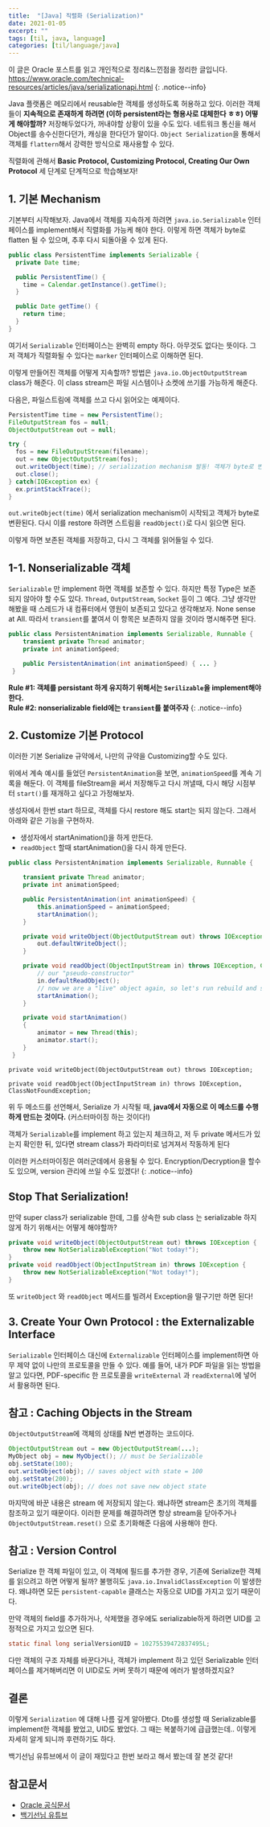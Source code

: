 ```yaml
---
title:  "[Java] 직렬화 (Serialization)"
date: 2021-01-05
excerpt: ""
tags: [til, java, language]
categories: [til/language/java]
---
```


이 글은 Oracle 포스트를 읽고 개인적으로 정리&느낀점을 정리한 글입니다.
https://www.oracle.com/technical-resources/articles/java/serializationapi.html
{: .notice--info}

Java 플랫폼은 메모리에서 reusable한 객체를 생성하도록 허용하고 있다. 이러한 객체들이 **지속적으로 존재하게 하려면 (이하 persistent라는 형용사로 대체한다 ㅎㅎ) 어떻게 해야할까?** 저장해두었다가, 꺼내야할 상황이 있을 수도 있다. 네트워크 통신을 해서 Object를 송수신한다던가, 캐싱을 한다던가 말이다. `Object Serialization`을 통해서 객체를 `flattern`해서 강력한 방식으로 재사용할 수 있다.

직렬화에 관해서 **Basic Protocol, Customizing Protocol, Creating Our Own Protocol** 세 단계로 단계적으로 학습해보자!

## 1. 기본 Mechanism

기본부터 시작해보자. Java에서 객체를 지속하게 하려면 `java.io.Serializable` 인터페이스를 implement해서 직렬화를 가능케 해야 한다. 이렇게 하면 객체가 byte로 flatten 될 수 있으며, 추후 다시 되돌아올 수 있게 된다.

``` java
public class PersistentTime implements Serializable {
  private Date time;

  public PersistentTime() {
    time = Calendar.getInstance().getTime();
  }

  public Date getTime() {
    return time;
  }
}
```

여기서 `Serializable` 인터페이스는 완벽히 empty 하다. 아무것도 없다는 뜻이다. 그저 객체가 직렬화될 수 있다는 `marker` 인터페이스로 이해하면 된다.

이렇게 만들어진 객체를 어떻게 지속할까? 방법은 `java.io.ObjectOutputStream` class가 해준다. 이 class stream은 파일 시스템이나 소켓에 쓰기를 가능하게 해준다.

다음은, 파일스트림에 객체를 쓰고 다시 읽어오는 예제이다.

``` java
PersistentTime time = new PersistentTime();
FileOutputStream fos = null;
ObjectOutputStream out = null;

try {
  fos = new FileOutputStream(filename);
  out = new ObjectOutputStream(fos);
  out.writeObject(time); // serialization mechanism 발동! 객체가 byte로 변환된다.
  out.close();
} catch(IOException ex) {
  ex.printStackTrace();
}
```

`out.writeObject(time)` 에서 serialization mechanism이 시작되고 객체가 byte로 변환된다. 다시 이를 restore 하려면 스트림을 `readObject()`로 다시 읽으면 된다.

이렇게 하면 보존된 객체를 저장하고, 다시 그 객체를 읽어들일 수 있다.

## 1-1. Nonserializable 객체

`Serializable` 만 implement 하면 객체를 보존할 수 있다. 하지만 특정 Type은 보존되지 않아야 할 수도 있다. `Thread`, `OutputStream`, `Socket` 등이 그 예다. 그냥 생각만 해봤을 때 스레드가 내 컴퓨터에서 영원이 보존되고 있다고 생각해보자. None sense at All. 따라서 `transient`를 붙여서 이 항목은 보존하지 않을 것이라 명시해주면 된다.

``` java
public class PersistentAnimation implements Serializable, Runnable {
	transient private Thread animator;
	private int animationSpeed;

	public PersistentAnimation(int animationSpeed) { ... }
 }
```


**Rule #1: 객체를 persistant 하게 유지하기 위해서는 `Serilizable`을 implement해야 한다.** <br/>
**Rule #2: nonserializable field에는 `transient`를 붙여주자**
{: .notice--info}

## 2. Customize 기본 Protocol

이러한 기본 Serialize 규약에서, 나만의 규약을 Customizing할 수도 있다.

위에서 계속 예시를 들었던 `PersistentAnimation`을 보면, `animationSpeed`를 계속 기록을 해둔다. 이 객체를 fileStream을 써서 저장해두고 다시 꺼낼때, 다시 해당 시점부터 `start()`를 재개하고 싶다고 가정해보자.

생성자에서 한번 start 하므로, 객체를 다시 restore 해도 start는 되지 않는다. 그래서 아래와 같은 기능을 구현하자.

- 생성자에서 startAnimation()을 하게 만든다.
- `readObject` 할때 startAnimation()을 다시 하게 만든다.

``` java
public class PersistentAnimation implements Serializable, Runnable {

	transient private Thread animator;
	private int animationSpeed;

	public PersistentAnimation(int animationSpeed) {
		this.animationSpeed = animationSpeed;
		startAnimation();
	}

	private void writeObject(ObjectOutputStream out) throws IOException {
		out.defaultWriteObject();
	}

	private void readObject(ObjectInputStream in) throws IOException, ClassNotFoundException {
		// our "pseudo-constructor"
		in.defaultReadObject();
		// now we are a "live" object again, so let's run rebuild and start
		startAnimation();
	}

	private void startAnimation()
	{
		animator = new Thread(this);
		animator.start();
	}
 }
```

`private void writeObject(ObjectOutputStream out) throws IOException;`

`private void readObject(ObjectInputStream in) throws IOException, ClassNotFoundException;`

위 두 메소드를 선언해서, Serialize 가 시작될 때, **java에서 자동으로 이 메소드를 수행하게 만드는 것이다.** (커스터마이징 하는 것이다!)

객체가 `Serializable`를 implement 하고 있는지 체크하고, 저 두 private 메서드가 있는지 확인한 뒤, 있다면 stream class가 파라미터로 넘겨져서 작동하게 된다

이러한 커스터마이징은 여러군데에서 응용될 수 있다. Encryption/Decryption을 할수도 있으며, version 관리에 쓰일 수도 있겠다!
{: .notice--info}

## Stop That Serialization!

만약 super class가 serializable 한데, 그를 상속한 sub class 는 serializable 하지 않게 하기 위해서는 어떻게 해야할까?

``` java
private void writeObject(ObjectOutputStream out) throws IOException {
	throw new NotSerializableException("Not today!");
}
private void readObject(ObjectInputStream in) throws IOException {
	throw new NotSerializableException("Not today!");
}
```

또 `writeObject` 와 `readObject` 메서드를 빌려서 Exception을 떨구기만 하면 된다!

## 3. Create Your Own Protocol : the Externalizable Interface

`Serializable` 인터페이스 대신에 `Externalizable` 인터페이스를 implement하면 아무 제약 없이 나만의 프로토콜을 만들 수 있다. 예를 들어, 내가 PDF 파일을 읽는 방법을 알고 있다면, PDF-specific 한 프로토콜을 `writeExternal` 과 `readExternal`에 넣어서 활용하면 된다.

## 참고 : Caching Objects in the Stream

`ObjectOutputStream`에 객체의 상태를 N번 변경하는 코드이다.
``` java
ObjectOutputStream out = new ObjectOutputStream(...);
MyObject obj = new MyObject(); // must be Serializable
obj.setState(100);
out.writeObject(obj); // saves object with state = 100
obj.setState(200);
out.writeObject(obj); // does not save new object state
```

마지막에 바꾼 내용은 stream 에 저장되지 않는다. 왜냐하면 stream은 초기의 객체를 참조하고 있기 때문이다.
이러한 문제를 해결하려면 항상 stream을 닫아주거나 `ObjectOutputStream.reset()` 으로 초기화해준 다음에 사용해야 한다.

## 참고 : Version Control

Serialize 한 객체 파일이 있고, 이 객체에 필드를 추가한 경우, 기존에 Serialize한 객체를 읽으려고 하면 어떻게 될까?
불행히도 `java.io.InvalidClassException` 이 발생한다. 왜냐하면 모든 `persistent-capable` 클래스는 자동으로 UID를 가지고 있기 때문이다.

만약 객체의 field를 추가하거나, 삭제했을 경우에도 serializable하게 하려면 UID를 고정적으로 가지고 있으면 된다.

``` java
static final long serialVersionUID = 10275539472837495L;
```

다만 객체의 구조 자체를 바꾼다거나, 객체가 implement 하고 있던 Serializable 인터페이스를 제거해버리면 이 UID로도 커버 못하기 때문에 에러가 발생하겠지요?


## 결론

이렇게 `Serialization` 에 대해 나름 깊게 알아봤다. Dto를 생성할 때 Serializable를 implement한 객체를 봤었고, UID도 봤었다. 그 때는 복붙하기에 급급했는데.. 이렇게 자세히 알게 되니까 후련하기도 하다.

백기선님 유튜브에서 이 글이 재밌다고 한번 보라고 해서 봤는데 잘 본것 같다!

## 참고문서
- [Oracle 공식문서](https://www.oracle.com/technical-resources/articles/java/serializationapi.html)
- [백기선님 유튜브](https://www.youtube.com/watch?v=xBVPChbtUhM&list=PLfI752FpVCS8e5ACdi5dpwLdlVkn0QgJJ&index=3)
